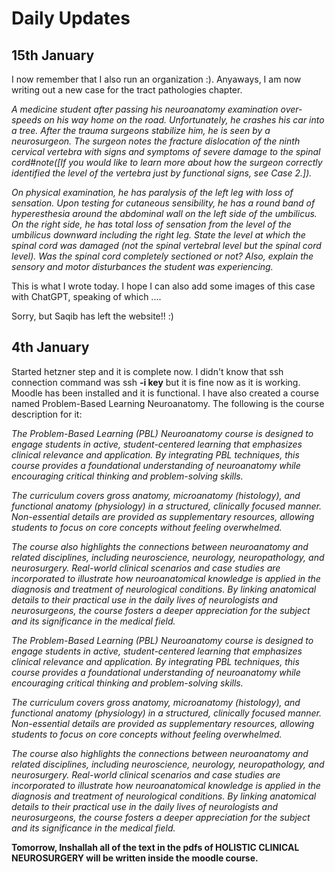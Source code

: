 # Daily Updates
## 15th January
I now remember that I also run an organization :). Anyaways, I am now writing out a new case for the tract pathologies chapter.

*A medicine student after passing his neuroanatomy examination over-speeds on his way home on the road. Unfortunately, he crashes his car into a tree. After the trauma surgeons stabilize him, he is seen by a neurosurgeon. The surgeon notes the fracture dislocation of the ninth cervical vertebra with signs and symptoms of severe damage to the spinal cord#note([If you would like to learn more about how the surgeon correctly identified the level of the vertebra just by functional signs, see Case 2.]).*

*On physical examination, he has paralysis of the left leg with loss of sensation. Upon testing for cutaneous sensibility, he has a round band of hyperesthesia around the abdominal wall on the left side of the umbilicus. On the right side, he has total loss of sensation from the level of the umbilicus downward including the right leg. State the level at which the spinal cord was damaged (not the spinal vertebral level but the spinal cord level). Was the spinal cord completely sectioned or not? Also, explain the sensory and motor disturbances the student was experiencing.*

This is what I wrote today. I hope I can also add some images of this case with ChatGPT, speaking of which .... 

Sorry, but Saqib has left the website!! :)

## 4th January
Started hetzner step and it is complete now. I didn't know that ssh connection command was ssh **-i key** but it is fine now as it is working. Moodle has been installed and it is functional. I have also created a course named Problem-Based Learning Neuroanatomy. The following is the course description for it:

*The Problem-Based Learning (PBL) Neuroanatomy course is designed to engage students in active, student-centered learning that emphasizes clinical relevance and application. By integrating PBL techniques, this course provides a foundational understanding of neuroanatomy while encouraging critical thinking and problem-solving skills.*

*The curriculum covers gross anatomy, microanatomy (histology), and functional anatomy (physiology) in a structured, clinically focused manner. Non-essential details are provided as supplementary resources, allowing students to focus on core concepts without feeling overwhelmed.*

*The course also highlights the connections between neuroanatomy and related disciplines, including neuroscience, neurology, neuropathology, and neurosurgery. Real-world clinical scenarios and case studies are incorporated to illustrate how neuroanatomical knowledge is applied in the diagnosis and treatment of neurological conditions. By linking anatomical details to their practical use in the daily lives of neurologists and neurosurgeons, the course fosters a deeper appreciation for the subject and its significance in the medical field.*

*The Problem-Based Learning (PBL) Neuroanatomy course is designed to engage students in active, student-centered learning that emphasizes clinical relevance and application. By integrating PBL techniques, this course provides a foundational understanding of neuroanatomy while encouraging critical thinking and problem-solving skills.*

*The curriculum covers gross anatomy, microanatomy (histology), and functional anatomy (physiology) in a structured, clinically focused manner. Non-essential details are provided as supplementary resources, allowing students to focus on core concepts without feeling overwhelmed.*

*The course also highlights the connections between neuroanatomy and related disciplines, including neuroscience, neurology, neuropathology, and neurosurgery. Real-world clinical scenarios and case studies are incorporated to illustrate how neuroanatomical knowledge is applied in the diagnosis and treatment of neurological conditions. By linking anatomical details to their practical use in the daily lives of neurologists and neurosurgeons, the course fosters a deeper appreciation for the subject and its significance in the medical field.*

**Tomorrow, Inshallah all of the text in the pdfs of HOLISTIC CLINICAL NEUROSURGERY will be written inside the moodle course.**
